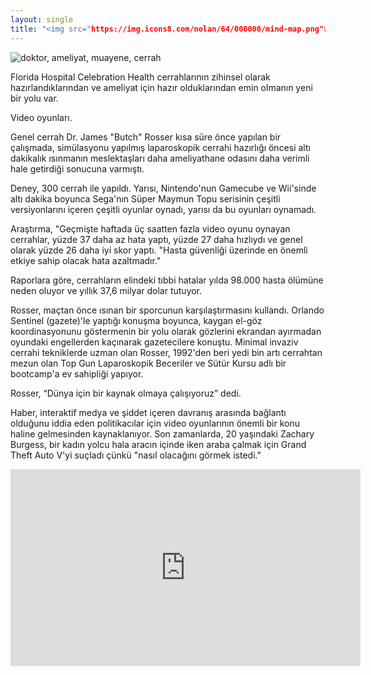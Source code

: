 ```yaml
---
layout: single
title: "<img src="https://img.icons8.com/nolan/64/000000/mind-map.png"> Geçmişte haftada üç saatten fazla video oyunu oynayan cerrahlar yüzde 37 daha az hata yapıyor ve genel olarak yüzde 27 daha hızlılar"
---
```

![doktor, ameliyat, muayene, cerrah](https://images.unsplash.com/photo-1551190822-a9333d879b1f?ixlib=rb-1.2.1&ixid=eyJhcHBfaWQiOjEyMDd9&auto=format&fit=crop&w=1350&q=80)

Florida Hospital Celebration Health cerrahlarının zihinsel olarak hazırlandıklarından ve ameliyat için hazır olduklarından emin olmanın yeni bir yolu var.

Video oyunları.

Genel cerrah Dr. James "Butch" Rosser kısa süre önce yapılan bir çalışmada, simülasyonu yapılmış laparoskopik cerrahi hazırlığı öncesi altı dakikalık ısınmanın meslektaşları daha ameliyathane odasını daha verimli hale getirdiği sonucuna varmıştı.

Deney, 300 cerrah ile yapıldı. Yarısı, Nintendo'nun Gamecube ve Wii'sinde altı dakika boyunca Sega'nın Süper Maymun Topu serisinin çeşitli versiyonlarını içeren çeşitli oyunlar oynadı, yarısı da bu oyunları oynamadı.

<script async src="//pagead2.googlesyndication.com/pagead/js/adsbygoogle.js"></script>
<ins class="adsbygoogle"
     style="display:block; text-align:center;"
     data-ad-layout="in-article"
     data-ad-format="fluid"
     data-ad-client="ca-pub-7868661326160958"
     data-ad-slot="3072558811"></ins>
<script>
     (adsbygoogle = window.adsbygoogle || []).push({});
</script>

Araştırma, "Geçmişte haftada üç saatten fazla video oyunu oynayan cerrahlar, yüzde 37 daha az hata yaptı, yüzde 27 daha hızlıydı ve genel olarak yüzde 26 daha iyi skor yaptı. "Hasta güvenliği üzerinde en önemli etkiye sahip olacak hata azaltmadır."

Raporlara göre, cerrahların elindeki tıbbi hatalar yılda 98.000 hasta ölümüne neden oluyor ve yıllık 37,6 milyar dolar tutuyor.

Rosser, maçtan önce ısınan bir sporcunun karşılaştırmasını kullandı. Orlando Sentinel (gazete)'le yaptığı konuşma boyunca, kaygan el-göz koordinasyonunu göstermenin bir yolu olarak gözlerini ekrandan ayırmadan oyundaki engellerden kaçınarak gazetecilere konuştu. Minimal invaziv cerrahi tekniklerde uzman olan Rosser, 1992'den beri yedi bin artı cerrahtan mezun olan Top Gun Laparoskopik Beceriler ve Sütür Kursu adlı bir bootcamp'a ev sahipliği yapıyor.

Rosser, “Dünya için bir kaynak olmaya çalışıyoruz” dedi.

Haber, interaktif medya ve şiddet içeren davranış arasında bağlantı olduğunu iddia eden politikacılar için video oyunlarının önemli bir konu haline gelmesinden kaynaklanıyor. Son zamanlarda, 20 yaşındaki Zachary Burgess, bir kadın yolcu hala aracın içinde iken araba çalmak için Grand Theft Auto V'yi suçladı çünkü "nasıl olacağını görmek istedi."

<iframe width="560" height="315" src="https://www.youtube.com/embed/DywNCzt_ky8" frameborder="0" allow="accelerometer; autoplay; encrypted-media; gyroscope; picture-in-picture" allowfullscreen></iframe>

